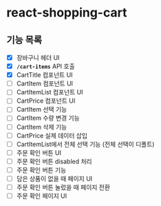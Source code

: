 # react-shopping-cart

## 기능 목록

- [x] 장바구니 헤더 UI
- [x] **`/cart-items`** API 호출
- [x] CartTitle 컴포넌트 UI
- [ ] CartItem 컴포넌트 UI
- [ ] CartItemList 컴포넌트 UI
- [ ] CartPrice 컴포넌트 UI
- [ ] CartItem 선택 기능
- [ ] CartItem 수량 변경 기능
- [ ] CartItem 삭제 기능
- [ ] CartPrice 실제 데이터 삽입
- [ ] CartItemList에서 전체 선택 기능 (전체 선택이 디폴트)
- [ ] 주문 확인 버튼 UI
- [ ] 주문 확인 버튼 disabled 처리
- [ ] 주문 확인 버튼 기능
- [ ] 담은 상품이 없을 때 페이지 UI
- [ ] 주문 확인 버튼 눌렀을 때 페이지 전환
- [ ] 주문 확인 페이지 UI
